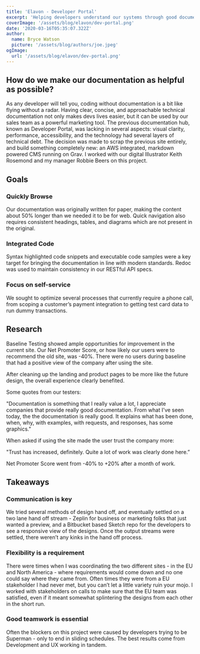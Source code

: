 ```yaml
---
title: 'Elavon - Developer Portal'
excerpt: 'Helping developers understand our systems through good documentation'
coverImage: '/assets/blog/elavon/dev-portal.png'
date: '2020-03-16T05:35:07.322Z'
author:
  name: Bryce Watson
  picture: '/assets/blog/authors/joe.jpeg'
ogImage:
  url: '/assets/blog/elavon/dev-portal.png'
---
```


## How do we make our documentation as helpful as possible?

As any developer will tell you, coding without documentation is a bit like flying without a radar. Having clear, concise, and approachable technical documentation not only makes devs lives easier, but it can be used by our sales team as a powerful marketing tool. The previous documentation hub, known as Developer Portal, was lacking in several aspects: visual clarity, performance, accessibility, and the technology had several layers of technical debt. The decision was made to scrap the previous site entirely, and build something completely new: an AWS integrated, markdown powered CMS running on Grav. I worked with our digital Illustrator Keith Rosemond and my manager Robbie Beers on this project. 

## Goals

### Quickly Browse

Our documentation was originally written for paper, making the content about 50% longer than we needed it to be for web. Quick navigation also requires consistent headings, tables, and diagrams which are not present in the original. 

### Integrated Code

Syntax highlighted code snippets and executable code samples were a key target for bringing the documentation in line with modern standards. Redoc was used to maintain consistency in our RESTful API specs.

### Focus on self-service

We sought to optimize several processes that currently require a phone call, from scoping a customer’s payment integration to getting test card data to run dummy transactions. 

## Research

Baseline Testing showed ample opportunities for improvement in the current site. Our Net Promoter Score, or how likely our users were to recommend the old site, was -40%. There were no users during baseline that had a positive view of the company after using the site.

After cleaning up the landing and product pages to be more like the future design, the overall experience clearly benefited.

Some quotes from our testers:

"Documentation is something that I really value a lot, I appreciate companies that provide really good documentation. From what I've seen today, the the documentation is really good. It explains what has been done, when, why, with examples, with requests, and responses, has some graphics."

When asked if using the site made the user trust the company more:

"Trust has increased, definitely. Quite a lot of work was clearly done here.”

Net Promoter Score went from -40% to +20% after a month of work.

## Takeaways

### Communication is key

We tried several methods of design hand off, and eventually settled on a two lane hand off stream - Zeplin for business or marketing folks that just wanted a preview, and a Bitbucket based Sketch repo for the developers to see a responsive view of the designs. Once the output streams were settled, there weren’t any kinks in the hand off process.

### Flexibility is a requirement

There were times when I was coordinating the two different sites - in the EU and North America - where requirements would come down and no one could say where they came from. Often times they were from a EU stakeholder I had never met, but you can’t let a little variety ruin your mojo. I worked with stakeholders on calls to make sure that the EU team was satisfied, even if it meant somewhat splintering the designs from each other in the short run. 

### Good teamwork is essential

Often the blockers on this project were caused by developers trying to be Superman - only to end in sliding schedules. The best results come from Development and UX working in tandem.